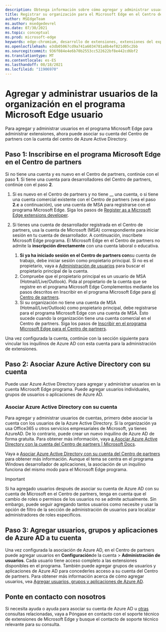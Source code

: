 ```yaml
---
description: Obtenga información sobre cómo agregar y administrar usuarios de su organización en el programa Microsoft Edge usuario
title: Registrar su organización para el Microsoft Edge en el Centro de partners
author: MSEdgeTeam
ms.author: msedgedevrel
ms.date: 07/30/2021
ms.topic: conceptual
ms.prod: microsoft-edge
keywords: edge-chromium, desarrollo de extensiones, extensiones del explorador, complementos, centro de partners, desarrollador
ms.openlocfilehash: e3db05067cd9a741a6034781a8b4ef821d05c2bb
ms.sourcegitcommit: 936f084e4e6b70b2553cc522622bf8e442cd6bf2
ms.translationtype: MT
ms.contentlocale: es-ES
ms.lasthandoff: 08/18/2021
ms.locfileid: "11906970"
---
```

# <a name="add-and-manage-users-from-your-organization-on-to-the-microsoft-edge-program"></a>Agregar y administrar usuarios de la organización en el programa Microsoft Edge usuario

Para agregar y administrar usuarios en el programa Microsoft Edge para administrar extensiones, ahora puede asociar su cuenta del Centro de partners con la cuenta del centro de Azure Active Directory.

## <a name="step-1-enroll-in-the-microsoft-edge-program-on-partner-center"></a>Paso 1: Inscribirse en el programa Microsoft Edge en el Centro de partners

Si no tiene una cuenta y es nuevo en el Centro de partners, continúe con el paso **1**. Si tiene una cuenta para desarrolladores del Centro de partners, continúe con el paso **2**.

1. Si es nuevo en el Centro de partners y no tiene __ una cuenta, o si tiene una cuenta comercial existente con el Centro de partners (vea el paso **2.c** a continuación), use una cuenta de MSA para registrarse con el programa Microsoft Edge. Siga los pasos de [Register as a Microsoft Edge extensions developer][DeveloperRegistration]. 

1. Si tienes una cuenta de desarrollador registrada en el Centro de partners, usa la cuenta de Microsoft (MSA) correspondiente para iniciar sesión en tu cuenta de desarrollador. A continuación, inscríbete Microsoft Edge programa. El Microsoft Edge en el Centro de partners no admite la **inscripción directamente** con una cuenta laboral o educativa. 
    1. **Si ya ha iniciado sesión en el Centro de partners con**su cuenta de trabajo, debe iniciar sesión como propietario principal. Si no es el propietario, vaya a [Administración de usuarios][UserMGMT] para buscar el propietario principal de la cuenta.
    1. Compruebe que el propietario principal es un usuario de MSA (Hotmail/Live/Outlook). Pida al propietario de la cuenta que se registre en el programa Microsoft Edge Complementos mediante los pasos descritos en Inscribir en el programa Microsoft Edge para [el Centro de partners][DeveloperRegistration].
    1. Si su organización no tiene una cuenta de MSA (Hotmail/Live/Outlook) como propietario principal, debe registrarse para el programa Microsoft Edge con una cuenta de MSA. Esto sucede cuando la organización tiene una cuenta comercial en el Centro de partners. Siga los pasos de [Inscribir en el programa Microsoft Edge para el Centro de partners][DeveloperRegistration].

Una vez configurada la cuenta, continúe con la sección siguiente para vincular los inquilinos de Azure AD con esta cuenta para la administración de extensiones.

## <a name="step-2-associate-azure-active-directory-with-your-account"></a>Paso 2: Asociar Azure Active Directory con su cuenta

Puede usar Azure Active Directory para agregar y administrar usuarios en la cuenta Microsoft Edge programa. Puede agregar usuarios individuales, grupos de usuarios o aplicaciones de Azure AD. 

### <a name="associate-azure-active-directory-with-your-account"></a>Asociar Azure Active Directory con su cuenta

Para agregar y administrar usuarios de cuentas, primero debe asociar la cuenta con los usuarios de la Azure Active Directory. Si la organización ya usa Office365 u otros servicios empresariales de Microsoft, ya tienes AzureAD. De lo contrario, puede crear un nuevo inquilino de Azure AD de forma gratuita. Para obtener más información, vaya [a Asociar Azure Active Directory con la cuenta del Centro de partners | Microsoft Docs][AssociateAzureADPCnew].

Vaya a [Asociar Azure Active Directory con su cuenta del Centro de partners][AssociateAzureADPC] para obtener más información. Aunque el tema se centra en el programa Windows desarrollador de aplicaciones, la asociación de un inquilino funciona del mismo modo para el Microsoft Edge programa.

> [!IMPORTANT]
> Si ha agregado usuarios después de asociar su cuenta de Azure AD con su cuenta de Microsoft en el Centro de partners, tenga en cuenta que el cambio de roles o permisos de los usuarios no se admite actualmente. Sin embargo, puede seguir agregando tantos usuarios como necesite [][UserManagementPartnerCenter] y usar la opción de filtro de la sección de administración de usuarios para localizar administradores de roles específicos.

## <a name="step-3-add-users-groups-and-azure-ad-applications-to-your-account"></a>Paso 3: Agregar usuarios, grupos y aplicaciones de Azure AD a tu cuenta

Una vez configurada la asociación de Azure AD, en el Centro de partners puede agregar usuarios en **Configuración**de la cuenta  >  **Administración de usuarios**. Cada usuario tiene acceso completo a las extensiones disponibles en el programa. También puede agregar grupos de usuarios y aplicaciones de Azure AD para concederles acceso a su cuenta del Centro de partners. Para obtener más información acerca de cómo agregar usuarios, vea [Agregar usuarios, grupos y aplicaciones de Azure AD][AddAzure].

## <a name="contact-us"></a>Ponte en contacto con nosotros 

Si necesita ayuda o ayuda para asociar su cuenta de Azure AD u [otras][ContactEdgeExtensions] consultas relacionadas, vaya a Póngase en contacto con el soporte técnico de extensiones de Microsoft Edge y busque el contacto de soporte técnico relevante para su consulta.


<!-- links -->

[AssociateAADWithPartnerCenterAccount]: https://docs.microsoft.com/windows/uwp/publish/associate-azure-ad-with-partner-center

[CreateNewAzureAD]: https://docs.microsoft.com/windows/uwp/publish/associate-azure-ad-with-partner-center#create-a-brand-new-azure-ad-to-associate-with-your-partner-center-account

[UserManagementPartnerCenter]: https://partner.microsoft.com/dashboard/account/v3/usermanagement

[AddAADUsersGroups]: https://docs.microsoft.com/windows/uwp/publish/add-users-groups-and-azure-ad-applications

[ContactEdgeExtensions]: ./contact-extensions-team.md "Compatibilidad con extensiones perimetrales de | Microsoft Docs"

[WindowsCommunityEverythingAboutMicrosoftAccounts]:  https://community.windows.com/stories/everything-you-need-to-know-about-microsoft-accounts "Todo lo que necesita saber acerca de las cuentas de Microsoft | Windows Community"

[MicrosoftAccount]:  https://account.microsoft.com/account "Cuenta de Microsoft"

[DeveloperRegistration]: ./create-dev-account.md "Registrarse como desarrollador Microsoft Edge extensiones de | Microsoft Docs"

[AssociateAzureADPC]: /windows/uwp/publish/associate-azure-ad-with-partner-center "Asocie Azure Active Directory con su cuenta del Centro de partners | Microsoft Docs"

[AssociateAzureADPCnew]: /windows/uwp/publish/associate-azure-ad-with-partner-center#create-a-brand-new-azure-ad-to-associate-with-your-partner-center-account "Asocie Azure Active Directory con su cuenta del Centro de partners | Microsoft Docs"

[AddAzure]: /windows/uwp/publish/add-users-groups-and-azure-ad-applications "Agregar usuarios, grupos y aplicaciones de Azure AD | Microsoft Docs"

[UserMGMT]: https://partner.microsoft.com/dashboard/account/v3/usermanagement "Centro de partners de Microsoft | Configuración de la cuenta | Administración de usuarios"
